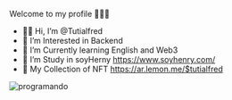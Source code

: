 Welcome to my profile 🙋🏻‍♂️

- 👋🏻 Hi, I’m @Tutialfred
- 👀 I’m Interested in Backend 
- 🌱 I’m Currently learning English and Web3
- 💼 I’m Study in soyHerny https://www.soyhenry.com/
- 🤺 My Collection of NFT https://ar.lemon.me/$tutialfred





![programando](https://user-images.githubusercontent.com/106350481/195253792-bf9bd2b2-af36-43a0-aac1-4af370be1501.gif)


